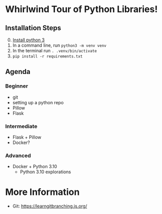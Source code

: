 # Whirlwind Tour of Python Libraries!

## Installation Steps

0. [Install python 3](https://www.python.org/downloads/)
1. In a command line, run `python3 -m venv venv`
2. In the terminal run `. .venv/bin/activate`
3. `pip install -r requirements.txt`

## Agenda

### Beginner

- git
- setting up a python repo
- Pillow
- Flask

### Intermediate

- Flask + Pillow
- Docker?

### Advanced

- Docker + Python 3.10
  - Python 3.10 explorations



# More Information

- Git: https://learngitbranching.js.org/